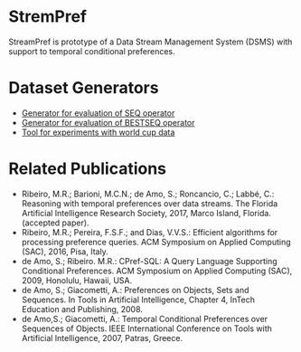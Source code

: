 # StremPref
StreamPref is prototype of a Data Stream Management System (DSMS) with support to temporal conditional preferences.

# Dataset Generators

- [Generator for evaluation of SEQ operator](https://github.com/ribeiromarcos/seqgen)
- [Generator for evaluation of BESTSEQ operator](https://github.com/ribeiromarcos/tprefgen)
- [Tool for experiments with world cup data](https://github.com/ribeiromarcos/wcimport)

# Related Publications

- Ribeiro, M.R.; Barioni, M.C.N.; de Amo, S.; Roncancio, C.; Labbé, C.: Reasoning with temporal preferences over data streams. The Florida Artificial Intelligence Research Society, 2017, Marco Island, Florida.
(accepted paper).
- Ribeiro, M.R.; Pereira, F.S.F.; and Dias, V.V.S.: Efficient algorithms for processing preference queries. ACM Symposium on Applied Computing (SAC), 2016, Pisa, Italy.
- de Amo, S.; Ribeiro. M.R.: CPref-SQL: A Query Language Supporting Conditional Preferences. ACM Symposium on Applied Computing (SAC), 2009, Honolulu, Hawaii, USA.
- de Amo, S.; Giacometti, A.: Preferences on Objects, Sets and Sequences. In Tools in Artificial Intelligence, Chapter 4, InTech Education and Publishing, 2008.
- de Amo,S.; Giacometti, A.: Temporal Conditional Preferences over Sequences of Objects. IEEE International Conference on Tools with Artificial Intelligence, 2007, Patras, Greece.